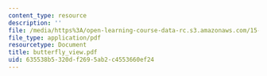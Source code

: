 ```yaml
---
content_type: resource
description: ''
file: /media/https%3A/open-learning-course-data-rc.s3.amazonaws.com/15-667-negotiation-and-conflict-management-spring-2001/635538b5320df2695ab2c4553660ef24_butterfly_view.pdf
file_type: application/pdf
resourcetype: Document
title: butterfly_view.pdf
uid: 635538b5-320d-f269-5ab2-c4553660ef24
---
```

